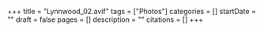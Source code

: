 +++
title = "Lynnwood_02.avif"
tags = ["Photos"]
categories = []
startDate = ""
draft = false
pages = []
description = ""
citations = []
+++
